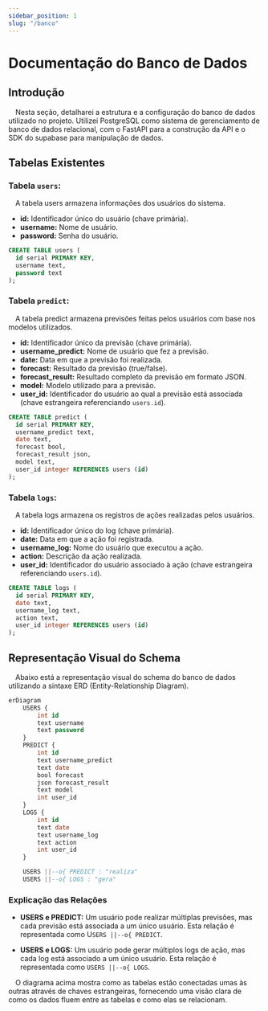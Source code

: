 ```yaml
---
sidebar_position: 1
slug: "/banco"
---
```


# Documentação do Banco de Dados

## Introdução

&emsp;Nesta seção, detalharei a estrutura e a configuração do banco de dados utilizado no projeto. Utilizei PostgreSQL como sistema de gerenciamento de banco de dados relacional, com o FastAPI para a construção da API e o SDK do supabase para manipulação de dados.

## Tabelas Existentes

### Tabela `users`:

&emsp;A tabela users armazena informações dos usuários do sistema.

- **id:** Identificador único do usuário (chave primária).
- **username:** Nome de usuário.
- **password:** Senha do usuário.

```sql
CREATE TABLE users (
  id serial PRIMARY KEY,
  username text,
  password text
);
```

### Tabela `predict`:

&emsp;A tabela predict armazena previsões feitas pelos usuários com base nos modelos utilizados.

- **id:** Identificador único da previsão (chave primária).
- **username_predict:** Nome de usuário que fez a previsão.
- **date:** Data em que a previsão foi realizada.
- **forecast:** Resultado da previsão (true/false).
- **forecast_result:** Resultado completo da previsão em formato JSON.
- **model:** Modelo utilizado para a previsão.
- **user_id:** Identificador do usuário ao qual a previsão está associada (chave estrangeira referenciando `users.id`).

```sql
CREATE TABLE predict (
  id serial PRIMARY KEY,
  username_predict text,
  date text,
  forecast bool,
  forecast_result json,
  model text,
  user_id integer REFERENCES users (id)
);
```

### Tabela `logs`:

&emsp;A tabela logs armazena os registros de ações realizadas pelos usuários.

- **id:** Identificador único do log (chave primária).
- **date:** Data em que a ação foi registrada.
- **username_log:** Nome do usuário que executou a ação.
- **action:** Descrição da ação realizada.
- **user_id:** Identificador do usuário associado à ação (chave estrangeira referenciando `users.id`).

```sql
CREATE TABLE logs (
  id serial PRIMARY KEY,
  date text,
  username_log text,
  action text,
  user_id integer REFERENCES users (id)
);
```

## Representação Visual do Schema

&emsp;Abaixo está a representação visual do schema do banco de dados utilizando a sintaxe ERD (Entity-Relationship Diagram).

```sql
erDiagram
    USERS {
        int id
        text username
        text password
    }
    PREDICT {
        int id
        text username_predict
        text date
        bool forecast
        json forecast_result
        text model
        int user_id
    }
    LOGS {
        int id
        text date
        text username_log
        text action
        int user_id
    }

    USERS ||--o{ PREDICT : "realiza"
    USERS ||--o{ LOGS : "gera"
```

### Explicação das Relações

- **USERS e PREDICT:** Um usuário pode realizar múltiplas previsões, mas cada previsão está associada a um único usuário. Esta relação é representada como U`SERS ||--o{ PREDICT`.

- **USERS e LOGS:** Um usuário pode gerar múltiplos logs de ação, mas cada log está associado a um único usuário. Esta relação é representada como `USERS ||--o{ LOGS`.

&emsp;O diagrama acima mostra como as tabelas estão conectadas umas às outras através de chaves estrangeiras, fornecendo uma visão clara de como os dados fluem entre as tabelas e como elas se relacionam.